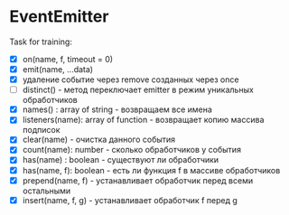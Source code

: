 # EventEmitter

Task for training:

- [x] on(name, f, timeout = 0)
- [x] emit(name, ...data)
- [x] удаление событие через remove созданных через once
- [ ] distinct() - метод переключает emitter в режим уникальных обработчиков
- [x] names() : array of string - возвращаем все имена
- [x] listeners(name): array of function - возвращает копию массива подписок
- [x] clear(name) - очистка данного события
- [x] count(name): number - сколько обработчиков у события
- [x] has(name) : boolean - существуют ли обработчики
- [x] has(name, f): boolean - есть ли функция f в массиве обработчиков
- [x] prepend(name, f) - устанавливает обработчик перед всеми остальными
- [x] insert(name, f, g) - устанавливает обработчик f перед g
